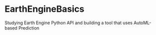 # EarthEngineBasics
Studying Earth Engine Python API and building a tool that uses AutoML-based Prediction

